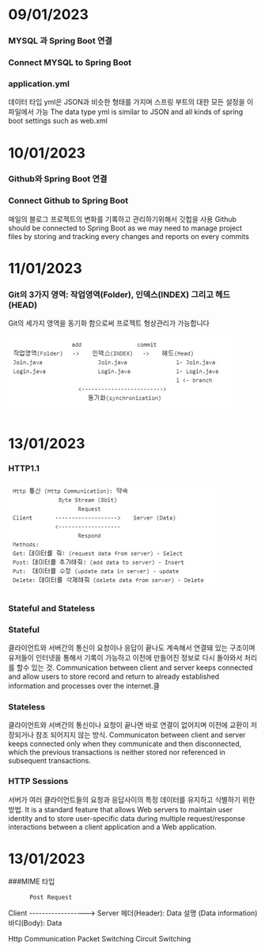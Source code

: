 # 09/01/2023<br>
### MYSQL 과 Spring Boot 연결
### Connect MYSQL to Spring Boot


### application.yml
데이터 타입 yml은 JSON과 비슷한 형태를 가지며 스프링 부트의 대한 모든 설정을 이 파일에서 가능
The data type yml is similar to JSON and all kinds of spring boot settings such as web.xml 

# 10/01/2023
### Github와 Spring Boot 연결
### Connect Github to Spring Boot

매일의 블로그 프로젝트의 변화를 기록하고 관리하기위해서 깃헙을 사용
Github should be connected to Spring Boot as we may need to manage project files
by storing and tracking every changes and reports on every commits

# 11/01/2023
### Git의 3가지 영역: 작업영역(Folder), 인덱스(INDEX) 그리고 헤드(HEAD)
Git의 세가지 영역을 동기화 함으로써 프로젝트 형상관리가 가능합니다

![poster](./git.jpg)


# 13/01/2023
### HTTP1.1
![poster](./HttpCommunication.jpg)

### Stateful and Stateless

### Stateful

클라이언트와 서버간의 통신이 요청이나 응답이 끝나도 계속해서 연결돼 있는 구조이며 유저들이 인터넷을 통해서
기록이 가능하고 이전에 만들어진 정보로 다시 돌아와서 처리를 할수 있는 것.
Communication between client and server keeps connected and allow users to store
record and return to already established information and processes over the internet.클

### Stateless
클라이언트와 서버간의 통신이나 요청이 끝나면 바로 연결이 없어지며 이전에 교환이 저장되거나 참조 되어지지 않는 방식.
Communicaton between client and server keeps connected only when they communicate and then disconnected, which the previous transactions is neither stored nor referenced in subsequent transactions.

### HTTP Sessions

서버가 여러 클라이언트들의 요청과 응답사이의 특정 데이터를 유지하고 식별하기 위한 방법.
It is a standard feature that allows Web servers to maintain user identity and to store user-specific data during multiple request/response interactions between a client application and a Web application.

# 13/01/2023
###MIME 타입

          Post Request
Client ------------------> Server
         헤더(Header): Data 설명 (Data information)
         바디(Body): Data
         
Http Communication
Packet Switching
Circuit Switching

                     
                     




